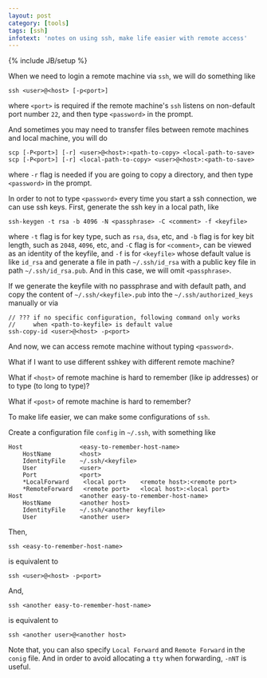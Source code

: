 ```yaml
---
layout: post
category: [tools]
tags: [ssh]
infotext: 'notes on using ssh, make life easier with remote access'
---
```

{% include JB/setup %}

When we need to login a remote machine via `ssh`, we will do something like

    ssh <user>@<host> [-p<port>]
    
where `<port>` is required if the remote machine's `ssh` listens on non-default 
port number `22`, and then type `<password>` in the prompt.

And sometimes you may need to transfer files between remote machines and local 
machine, you will do

    scp [-P<port>] [-r] <user>@<host>:<path-to-copy> <local-path-to-save>
    scp [-P<port>] [-r] <local-path-to-copy> <user>@<host>:<path-to-save>

where `-r` flag is needed if you are going to copy a directory, and then 
type `<password>` in the prompt.

In order to not to type `<password>` every time you start a ssh connection, we can 
use ssh keys. First, generate the ssh key in a local path, like

    ssh-keygen -t rsa -b 4096 -N <passphrase> -C <comment> -f <keyfile>

where `-t` flag is for key type, such as `rsa`, `dsa`, etc, and `-b` flag is for key 
bit length, such as `2048`, `4096`, etc, and `-C` flag is for `<comment>`, can be viewed 
as an identity of the keyfile, and `-f` is for `<keyfile>` whose default value 
is like `id_rsa` and generate a file in path `~/.ssh/id_rsa` with a public key file in path
`~/.ssh/id_rsa.pub`. And in this case, we will omit `<passphrase>`.
 
If we generate the keyfile with no passphrase and with default path, and copy the content 
of `~/.ssh/<keyfile>.pub` into the `~/.ssh/authorized_keys` manually or via

    // ??? if no specific configuration, following command only works
    //     when <path-to-keyfile> is default value
    ssh-copy-id <user>@<host> -p<port>

And now, we can access remote machine without typing `<password>`.

What if I want to use different sshkey with different remote machine?

What if `<host>` of remote machine is hard to remember (like ip addresses) or 
to type (to long to type)?

What if `<post>` of remote machine is hard to remember?

To make life easier, we can make some configurations of `ssh`.

Create a configuration file `config` in `~/.ssh`, with something like

    Host                <easy-to-remember-host-name>
        HostName        <host>
        IdentityFile    ~/.ssh/<keyfile>
        User            <user>
        Port            <port>
        *LocalForward    <local port>    <remote host>:<remote port>
        *RemoteForward   <remote port>   <local host>:<local port>
    Host                <another easy-to-remember-host-name>
        HostName        <another host>
        IdentityFile    ~/.ssh/<another keyfile>
        User            <another user>

Then,

    ssh <easy-to-remember-host-name>

is equivalent to

    ssh <user>@<host> -p<port>

And,

    ssh <another easy-to-remember-host-name>

is equivalent to

    ssh <another user>@<another host>

Note that, you can also specify `Local Forward` and `Remote Forward` in the `conig` file. And 
in order to avoid allocating a `tty` when forwarding, `-nNT` is useful.